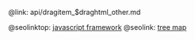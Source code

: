 @link: api/dragitem_$draghtml_other.md

@seolinktop: [javascript framework](https://webix.com)
@seolink: [tree map](https://webix.com/widget/treemap/)